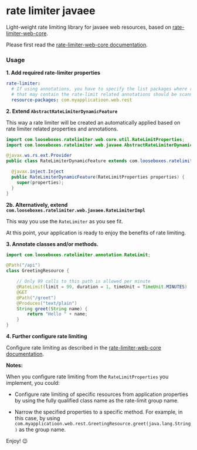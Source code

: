 # rate limiter javaee

Light-weight rate limiting library for javaee web resources, based on
[rate-limiter-web-core](https://github.com/poshjosh/rate-limiter-web-core).

Please first read the [rate-limiter-web-core documentation](https://github.com/poshjosh/rate-limiter-web-core).

### Usage

__1. Add required rate-limiter properties__

```yaml
rate-limiter:
  # If using annotations, you have to specify the list packages where resources 
  # that may contain the rate-limit related annotations should be scanned for.
  resource-packages: com.myapplicatioon.web.rest
```

__2. Extend `AbstractRateLimiterDynamicFeature`__

This way a rate limiter will be created an automatically applied based on rate limiter related properties and annotations.

```java
import com.looseboxes.ratelimiter.web.core.util.RateLimitProperties;
import com.looseboxes.ratelimiter.web.javaee.AbstractRateLimiterDynamicFeature;

@javax.ws.rs.ext.Provider
public class RateLimiterDynamicFeature extends com.looseboxes.ratelimiter.web.javaee.AbstractRateLimiterDynamicFeature {

  @javax.inject.Inject
  public RateLimiterDynamicFeature(RateLimitProperties properties) {
    super(properties);
  }
}

```

__2b. Alternatively, extend `com.looseboxes.ratelimiter.web.javaee.RateLimiterImpl`__

This way you use the `RateLimiter` as you see fit.

At this point, your application is ready to enjoy the benefits of rate limiting.

__3. Annotate classes and/or methods.__

```java
import com.looseboxes.ratelimiter.annotation.RateLimit;

@Path("/api")
class GreetingResource {

    // Only 99 calls to this path is allowed per minute
    @RateLimit(limit = 99, duration = 1, timeUnit = TimeUnit.MINUTES)
    @GET
    @Path("/greet")
    @Produces("text/plain")
    String greet(String name) {
        return "Hello " + name;
    }
}
```

__4. Further configure rate limiting__

Configure rate limiting as described in the [rate-limiter-web-core documentation](https://github.com/poshjosh/rate-limiter-web-core).

__Notes:__

When you configure rate limiting from the `RateLimitProperties` you implement, you could:

- Configure rate limiting of specific resources from application properties by using the 
  fully qualified class name as the rate-limit group name.

- Narrow the specified properties to a specific method. For example, in this case, by using
  `com.myapplicatioon.web.rest.GreetingResource.greet(java.lang.String)` as the group name.

Enjoy! :wink:


